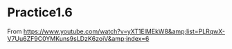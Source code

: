 # Practice1.6
From https://www.youtube.com/watch?v=yXT1ElMEkW8&amp;list=PLRqwX-V7Uu6ZF9C0YMKuns9sLDzK6zoiV&amp;index=6
